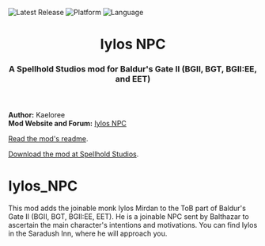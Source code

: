 ![Latest Release](https://img.shields.io/github/v/release/SpellholdStudios/Iylos_NPC?include_prereleases&color=darkred)<a name="top" id="top"> </a>
![Platform](https://img.shields.io/static/v1?label=platform&message=windows%20%7C%20Mac%20%7C%20linux&color=informational)
![Language](https://img.shields.io/static/v1?label=language&message=English&color=limegreen)


<div align="center"><h1>Iylos NPC</h1>

<h3>A Spellhold Studios mod for Baldur's Gate II (BGII, BGT, BGII:EE, and EET)<h3>

</div><br />


**Author:** Kaeloree  
**Mod Website and Forum:** <a href="http://www.spellholdstudios.net/ie/iylos">Iylos NPC</a>  


[Read the mod's readme](http://spellholdstudios.github.io/readmes/iylos_readme.html).

[Download the mod at Spellhold Studios](http://www.shsforums.net/files/file/539-iylos/).<br>


# Iylos_NPC
This mod adds the joinable monk Iylos Mirdan to the ToB part of Baldur's Gate II (BGII, BGT, BGII:EE, EET). He is a joinable NPC sent by Balthazar to ascertain the main character's intentions and motivations. You can find Iylos in the Saradush Inn, where he will approach you.
